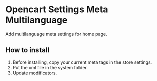 # Opencart Settings Meta Multilanguage

Add multilanguage meta settings for home page.

How to install
-------------------------
1. Before installing, copy your current meta tags in the store settings.
2. Put the xml file in the system folder.
3. Update modificators.

